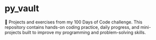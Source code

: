 # py_vault
🚀 Projects and exercises from my 100 Days of Code challenge. This repository contains hands-on coding practice, daily progress, and mini-projects built to improve my programming and problem-solving skills.

